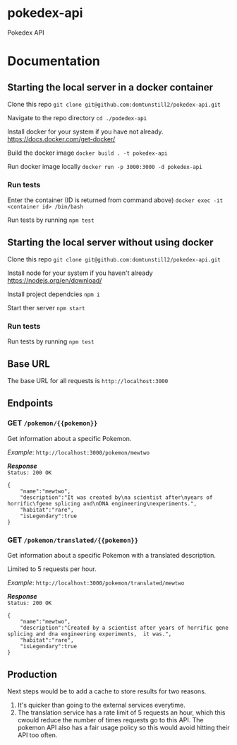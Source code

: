# pokedex-api

Pokedex API

# Documentation

## Starting the local server in a docker container

Clone this repo `git clone git@github.com:domtunstill2/pokedex-api.git`

Navigate to the repo directory `cd ./podedex-api`

Install docker for your system if you have not already. https://docs.docker.com/get-docker/

Build the docker image `docker build . -t pokedex-api`

Run docker image locally `docker run -p 3000:3000 -d pokedex-api`

### Run tests

Enter the container (ID is returned from command above) `docker exec -it <container id> /bin/bash`

Run tests by running `npm test`

## Starting the local server without using docker

Clone this repo `git clone git@github.com:domtunstill2/pokedex-api.git`

Install node for your system if you haven't already https://nodejs.org/en/download/

Install project dependcies `npm i`

Start ther server `npm start`

### Run tests

Run tests by running `npm test`

## Base URL

The base URL for all requests is `http://localhost:3000`

## Endpoints

### **GET** `/pokemon/{{pokemon}}`

Get information about a specific Pokemon.

_Example_:
`http://localhost:3000/pokemon/mewtwo`

**_Response_**  
 `Status: 200 OK`

```
{
    "name":"mewtwo",
    "description":"It was created by\na scientist after\nyears of horrific\fgene splicing and\nDNA engineering\nexperiments.",
    "habitat":"rare",
    "isLegendary":true
}
```

### **GET** `/pokemon/translated/{{pokemon}}`

Get information about a specific Pokemon with a translated description.

Limited to 5 requests per hour.

_Example_:
`http://localhost:3000/pokemon/translated/mewtwo`

**_Response_**  
 `Status: 200 OK`

```
{
    "name":"mewtwo",
    "description":"Created by a scientist after years of horrific gene splicing and dna engineering experiments,  it was.",
    "habitat":"rare",
    "isLegendary":true
}
```

## Production

Next steps would be to add a cache to store results for two reasons.

1. It's quicker than going to the external services everytime.
2. The translation service has a rate limit of 5 requests an hour, which this cwould reduce the number of times requests go to this API. The pokemon API also has a fair usage policy so this would avoid hitting their API too often.
